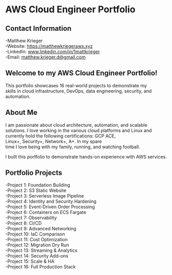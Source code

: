 # AWS Cloud Engineer Portfolio

## Contact Information
-Matthew Krieger  
-Website: https://matthewkriegeraws.xyz  
-LinkedIn: www.linkedin.com/in/1mattkrieger  
-Email: matthew.krieger.d@gmail.com  

## Welcome to my AWS Cloud Engineer Portfolio!

This portfolio showcases 16 real-world projects to demonstrate my  
skills in cloud infrastructure, DevOps, data engineering, security, and automation.  

## About Me

I am passionate about cloud architecture, automation, and scalable solutions.
I love working in the various cloud platforms and Linux and currently hold the following certifications: GCP ACE,  
Linux+, Security+, Network+, A+. In my spare  
time I love being with my family, running, and watching football.  

I built this portfolio to demonstrate hands-on experience with AWS services.  

## Portfolio Projects
-Project 1: Foundation Building  
-Project 2: S3 Static Website  
-Project 3: Serverless Image Pipeline  
-Project 4: Identity and Security Hardening  
-Project 5: Event-Driven Order Processing  
-Project 6: Containers on ECS Fargate  
-Project 7: Observability  
-Project 8: CI/CD  
-Project 9: Advanced Networking  
-Project 10: IaC Comparison  
-Project 11: Cost Optimization  
-Project 12: Migration Dry Run  
-Project 13: Streaming & Analytics  
-Project 14: Security Add-ons  
-Project 15: Scale & HA  
-Project 16: Full Production Stack


